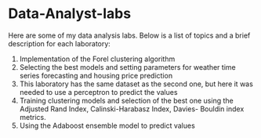 # Data-Analyst-labs

Here are some of my data analysis labs. Below is a list of topics and a brief description for each laboratory:

1. Implementation of the Forel clustering algorithm
2. Selecting the best models and setting parameters for weather time series forecasting and housing price prediction
3. This laboratory has the same dataset as the second one, but here it was needed to use a perceptron to predict the values
4. Training clustering models and selection of the best one using the Adjusted Rand Index, Calinski-Harabasz Index, Davies- Bouldin index metrics.
5. Using the Adaboost ensemble model to predict values
